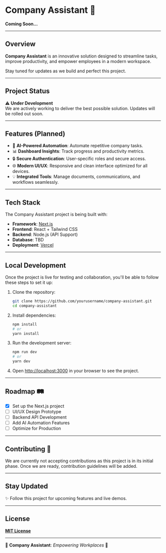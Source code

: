 # Company Assistant 🚀  
**Coming Soon...**

---

## Overview

**Company Assistant** is an innovative solution designed to streamline tasks, improve productivity, and empower employees in a modern workspace.  

Stay tuned for updates as we build and perfect this project.

---

## Project Status  
⚠️ **Under Development**  
We are actively working to deliver the best possible solution. Updates will be rolled out soon.  

---

## Features (Planned)  

- 🤖 **AI-Powered Automation**: Automate repetitive company tasks.  
- 📊 **Dashboard Insights**: Track progress and productivity metrics.  
- 🔒 **Secure Authentication**: User-specific roles and secure access.  
- 🌐 **Modern UI/UX**: Responsive and clean interface optimized for all devices.  
- 💡 **Integrated Tools**: Manage documents, communications, and workflows seamlessly.  

---

## Tech Stack  

The Company Assistant project is being built with:  

- **Framework**: [Next.js](https://nextjs.org)  
- **Frontend**: React + Tailwind CSS  
- **Backend**: Node.js (API Support)  
- **Database**: TBD  
- **Deployment**: [Vercel](https://vercel.com)  

---

## Local Development  

Once the project is live for testing and collaboration, you'll be able to follow these steps to set it up:  

1. Clone the repository:  
   ```bash
   git clone https://github.com/yourusername/company-assistant.git
   cd company-assistant
   ```  

2. Install dependencies:  
   ```bash
   npm install
   # or
   yarn install
   ```  

3. Run the development server:  
   ```bash
   npm run dev
   # or
   yarn dev
   ```  

4. Open [http://localhost:3000](http://localhost:3000) in your browser to see the project.  

---

## Roadmap 🛤️  

- [x] Set up the Next.js project  
- [ ] UI/UX Design Prototype  
- [ ] Backend API Development  
- [ ] Add AI Automation Features  
- [ ] Optimize for Production  

---

## Contributing 🤝  

We are currently not accepting contributions as this project is in its initial phase. Once we are ready, contribution guidelines will be added.  

---

## Stay Updated  

✨ Follow this project for upcoming features and live demos.  

---

## License  

**[MIT License](https://opensource.org/licenses/MIT)**  

---

🚧 **Company Assistant**: *Empowering Workplaces* 🚧  

